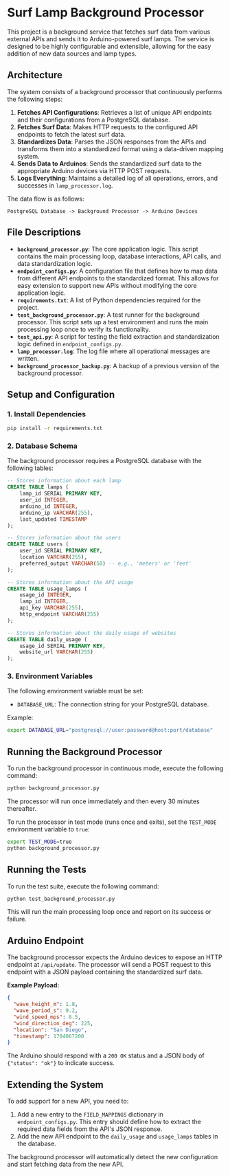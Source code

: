 # Surf Lamp Background Processor

This project is a background service that fetches surf data from various external APIs and sends it to Arduino-powered surf lamps. The service is designed to be highly configurable and extensible, allowing for the easy addition of new data sources and lamp types.

## Architecture

The system consists of a background processor that continuously performs the following steps:

1.  **Fetches API Configurations**: Retrieves a list of unique API endpoints and their configurations from a PostgreSQL database.
2.  **Fetches Surf Data**: Makes HTTP requests to the configured API endpoints to fetch the latest surf data.
3.  **Standardizes Data**: Parses the JSON responses from the APIs and transforms them into a standardized format using a data-driven mapping system.
4.  **Sends Data to Arduinos**: Sends the standardized surf data to the appropriate Arduino devices via HTTP POST requests.
5.  **Logs Everything**: Maintains a detailed log of all operations, errors, and successes in `lamp_processor.log`.

The data flow is as follows:

```
PostgreSQL Database -> Background Processor -> Arduino Devices
```

## File Descriptions

*   **`background_processor.py`**: The core application logic. This script contains the main processing loop, database interactions, API calls, and data standardization logic.
*   **`endpoint_configs.py`**: A configuration file that defines how to map data from different API endpoints to the standardized format. This allows for easy extension to support new APIs without modifying the core application logic.
*   **`requirements.txt`**: A list of Python dependencies required for the project.
*   **`test_background_processor.py`**: A test runner for the background processor. This script sets up a test environment and runs the main processing loop once to verify its functionality.
*   **`test_api.py`**: A script for testing the field extraction and standardization logic defined in `endpoint_configs.py`.
*   **`lamp_processor.log`**: The log file where all operational messages are written.
*   **`background_processor_backup.py`**: A backup of a previous version of the background processor.

## Setup and Configuration

### 1. Install Dependencies

```bash
pip install -r requirements.txt
```

### 2. Database Schema

The background processor requires a PostgreSQL database with the following tables:

```sql
-- Stores information about each lamp
CREATE TABLE lamps (
    lamp_id SERIAL PRIMARY KEY,
    user_id INTEGER,
    arduino_id INTEGER,
    arduino_ip VARCHAR(255),
    last_updated TIMESTAMP
);

-- Stores information about the users
CREATE TABLE users (
    user_id SERIAL PRIMARY KEY,
    location VARCHAR(255),
    preferred_output VARCHAR(50) -- e.g., 'meters' or 'feet'
);

-- Stores information about the API usage
CREATE TABLE usage_lamps (
    usage_id INTEGER,
    lamp_id INTEGER,
    api_key VARCHAR(255),
    http_endpoint VARCHAR(255)
);

-- Stores information about the daily usage of websites
CREATE TABLE daily_usage (
    usage_id SERIAL PRIMARY KEY,
    website_url VARCHAR(255)
);
```

### 3. Environment Variables

The following environment variable must be set:

*   `DATABASE_URL`: The connection string for your PostgreSQL database.

Example:

```bash
export DATABASE_URL="postgresql://user:password@host:port/database"
```

## Running the Background Processor

To run the background processor in continuous mode, execute the following command:

```bash
python background_processor.py
```

The processor will run once immediately and then every 30 minutes thereafter.

To run the processor in test mode (runs once and exits), set the `TEST_MODE` environment variable to `true`:

```bash
export TEST_MODE=true
python background_processor.py
```

## Running the Tests

To run the test suite, execute the following command:

```bash
python test_background_processor.py
```

This will run the main processing loop once and report on its success or failure.

## Arduino Endpoint

The background processor expects the Arduino devices to expose an HTTP endpoint at `/api/update`. The processor will send a POST request to this endpoint with a JSON payload containing the standardized surf data.

**Example Payload:**

```json
{
  "wave_height_m": 1.8,
  "wave_period_s": 9.2,
  "wind_speed_mps": 8.5,
  "wind_direction_deg": 225,
  "location": "San Diego",
  "timestamp": 1704067200
}
```

The Arduino should respond with a `200 OK` status and a JSON body of `{"status": "ok"}` to indicate success.

## Extending the System

To add support for a new API, you need to:

1.  Add a new entry to the `FIELD_MAPPINGS` dictionary in `endpoint_configs.py`. This entry should define how to extract the required data fields from the API's JSON response.
2.  Add the new API endpoint to the `daily_usage` and `usage_lamps` tables in the database.

The background processor will automatically detect the new configuration and start fetching data from the new API.
